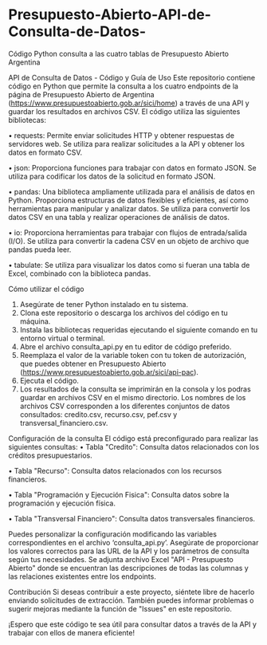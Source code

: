 # Presupuesto-Abierto-API-de-Consulta-de-Datos-
Código Python consulta a las cuatro tablas de Presupuesto Abierto Argentina




API de Consulta de Datos - Código y Guía de Uso
Este repositorio contiene código en Python que permite la consulta a los cuatro endpoints de la página de Presupuesto Abierto de Argentina (https://www.presupuestoabierto.gob.ar/sici/home) a través de una API y guardar los resultados en archivos CSV. El código utiliza las siguientes bibliotecas:

•	requests: Permite enviar solicitudes HTTP y obtener respuestas de servidores web. Se utiliza para realizar solicitudes a la API y obtener los datos en formato CSV.

•	json: Proporciona funciones para trabajar con datos en formato JSON. Se utiliza para codificar los datos de la solicitud en formato JSON.

•	pandas: Una biblioteca ampliamente utilizada para el análisis de datos en Python. Proporciona estructuras de datos flexibles y eficientes, así como herramientas para manipular y analizar datos. Se utiliza para convertir los datos CSV en una tabla y realizar operaciones de análisis de datos.

•	io: Proporciona herramientas para trabajar con flujos de entrada/salida (I/O). Se utiliza para convertir la cadena CSV en un objeto de archivo que pandas pueda leer.

•	tabulate: Se utiliza para visualizar los datos como si fueran una tabla de Excel, combinado con la biblioteca pandas.

Cómo utilizar el código
1.	Asegúrate de tener Python instalado en tu sistema.
2.	Clona este repositorio o descarga los archivos del código en tu máquina.
3.	Instala las bibliotecas requeridas ejecutando el siguiente comando en tu entorno virtual o terminal.
4.	Abre el archivo consulta_api.py en tu editor de código preferido.
5.	Reemplaza el valor de la variable token con tu token de autorización, que puedes obtener en Presupuesto Abierto (https://www.presupuestoabierto.gob.ar/sici/api-pac).
6.	Ejecuta el código.
7.	Los resultados de la consulta se imprimirán en la consola y los podras guardar  en archivos CSV en el mismo directorio. Los nombres de los archivos CSV corresponden a los diferentes conjuntos de datos consultados: credito.csv, recurso.csv, pef.csv y transversal_financiero.csv.

Configuración de la consulta
El código está preconfigurado para realizar las siguientes consultas:
•	Tabla "Credito": Consulta datos relacionados con los créditos presupuestarios.

•	Tabla "Recurso": Consulta datos relacionados con los recursos financieros.

•	Tabla "Programación y Ejecución Fisica": Consulta datos sobre la programación y ejecución física.

•	Tabla "Transversal Financiero": Consulta datos transversales financieros.

Puedes personalizar la configuración modificando las variables correspondientes en el archivo ‘consulta_api.py’. Asegúrate de proporcionar los valores correctos para las URL de la API y los parámetros de consulta según tus necesidades. Se adjunta archivo Excel "API - Presupuesto Abierto" donde se encuentran las descripciones de todas las columnas y las relaciones existentes entre los endpoints.

Contribución
Si deseas contribuir a este proyecto, siéntete libre de hacerlo enviando solicitudes de extracción. También puedes informar problemas o sugerir mejoras mediante la función de "Issues" en este repositorio.

¡Espero que este código te sea útil para consultar datos a través de la API y trabajar con ellos de manera eficiente!
